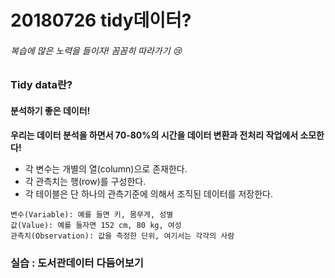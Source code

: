 # 20180726 tidy데이터?
###### 복습에 많은 노력을 들이자! 꼼꼼히 따라가기 :cry:

### Tidy data란? 
#### 분석하기 좋은 데이터!
**우리는 데이터 분석을 하면서 70-80%의 시간을 데이터 변환과 전처리 작업에서 소모한다!**
- 각 변수는 개별의 열(column)으로 존재한다.
- 각 관측치는 행(row)를 구성한다.
- 각 테이블은 단 하나의 관측기준에 의해서 조직된 데이터를 저장한다.
~~~
변수(Variable): 예를 들면 키, 몸무게, 성별
값(Value): 예를 들자면 152 cm, 80 kg, 여성
관측치(Observation): 값을 측정한 단위, 여기서는 각각의 사람
~~~

### 실습 : 도서관데이터 다듬어보기
